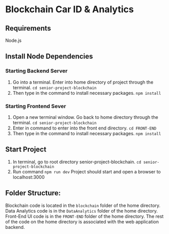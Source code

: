 # Blockchain Car ID & Analytics

## Requirements
Node.js

## Install Node Dependencies
### Starting Backend Server
1. Go into a terminal. Enter into home directory of project through the terminal.
`cd senior-project-blockchain`
2. Then type in the command to install necessary packages.
`npm install`

### Starting Frontend Sever 
1. Open a new terminal window. Go back to home directory through the terminal.
`cd senior-project-blockchain`
2. Enter in command to enter into the front end directory.
`cd FRONT-END`
3. Then type in the command to install necessary packages.
`npm install`

## Start Project
1. In terminal, go to root directory senior-project-blockchain.
`cd senior-project-blockchain`
2. Run command `npm run dev`
Project should start and open a browser to localhost:3000

## Folder Structure:
Blockchain code is located in the `blockchain` folder of the home directory.
Data Analytics code is in the `DataAnalytics` folder of the home directory.
Front-End UI code is in the `FRONT-END` folder of the home directory.
The rest of the code on the home directory is associated with the web application backend.
